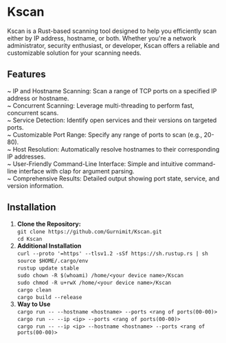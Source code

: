# Kscan

Kscan is a Rust-based scanning tool designed to help you efficiently scan either by IP address, hostname, or both. Whether you're a network administrator, security enthusiast, or developer, Kscan offers a reliable and customizable solution for your scanning needs.

## Features <br/>
~ IP and Hostname Scanning: Scan a range of TCP ports on a specified IP address or hostname. <br/>
~ Concurrent Scanning: Leverage multi-threading to perform fast, concurrent scans. <br/>
~ Service Detection: Identify open services and their versions on targeted ports. <br/>
~ Customizable Port Range: Specify any range of ports to scan (e.g., 20-80). <br/>
~ Host Resolution: Automatically resolve hostnames to their corresponding IP addresses. <br/>
~ User-Friendly Command-Line Interface: Simple and intuitive command-line interface with clap for argument parsing. <br/>
~ Comprehensive Results: Detailed output showing port state, service, and version information. <br/>
## Installation

1. **Clone the Repository:** <br/>
   `git clone https://github.com/Gurnimit/Kscan.git` <br/>
   `cd Kscan` <br/>
2. **Additional Installation** <br/>
   `curl --proto '=https' --tlsv1.2 -sSf https://sh.rustup.rs | sh` <br/>
   `source $HOME/.cargo/env` <br/>
   `rustup update stable` <br/>
   `sudo chown -R $(whoami) /home/<your device name>/Kscan` <br/>
   `sudo chmod -R u+rwX /home/<your device name>/Kscan` <br/>
   `cargo clean` <br/>
   `cargo build --release` <br/>
3. **Way to Use** <br/>
   `cargo run -- --hostname <hostname> --ports <rang of ports(00-00)>` <br/>
   `cargo run -- --ip <ip> --ports <rang of ports(00-00)>` <br/>
   `cargo run -- --ip <ip> --hostname <hostname> --ports <rang of ports(00-00)>` <br/>
